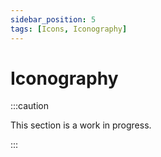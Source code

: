 ```yaml
---
sidebar_position: 5
tags: [Icons, Iconography]
---
```


# Iconography

:::caution

This section is a work in progress.

:::
